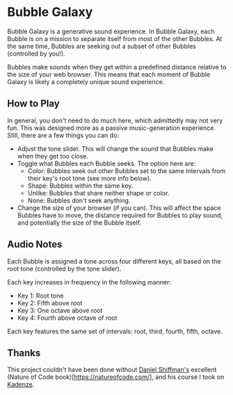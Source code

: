 # Bubble Galaxy
Bubble Galaxy is a generative sound experience. In Bubble Galaxy, each Bubble is on a mission to separate itself from most of the other Bubbles. At the same time, Bubbles are seeking out a subset of other Bubbles (controlled by you!).

Bubbles make sounds when they get within a predefined distance relative to the size of your web browser. This means that each moment of Bubble Galaxy is likely a completely unique sound experience.

## How to Play
In general, you don't need to do much here, which admittedly may not very fun. This was designed more as a passive music-generation experience. Still, there are a few things you can do:
- Adjust the tone slider. This will change the sound that Bubbles make when they get too close.
- Toggle what Bubbles each Bubble seeks. The option here are:
  - Color: Bubbles seek out other Bubbles set to the same intervals from their key's root tone (see more info below).
  - Shape: Bubbles within the same key.
  - Unlike: Bubbles that share neither shape or color.
  - None: Bubbles don't seek anything.
- Change the size of your browser (if you can). This will affect the space Bubbles have to move, the distance required for Bubbles to play sound, and potentially the size of the Bubble itself.

## Audio Notes
Each Bubble is assigned a tone across four different keys, all based on the root tone (controlled by the tone slider).

Each key increases in frequency in the following manner:
- Key 1: Root tone
- Key 2: Fifth above root
- Key 3: One octave above root
- Key 4: Fourth above octave of root

Each key features the same set of intervals: root, third, fourth, fifth, octave.

## Thanks
This project couldn't have been done without [Daniel Shiffman's](http://shiffman.net/) excellent (Nature of Code book)[https://natureofcode.com/], and his course I took on [Kadenze](https://www.kadenze.com/courses/the-nature-of-code/info).
